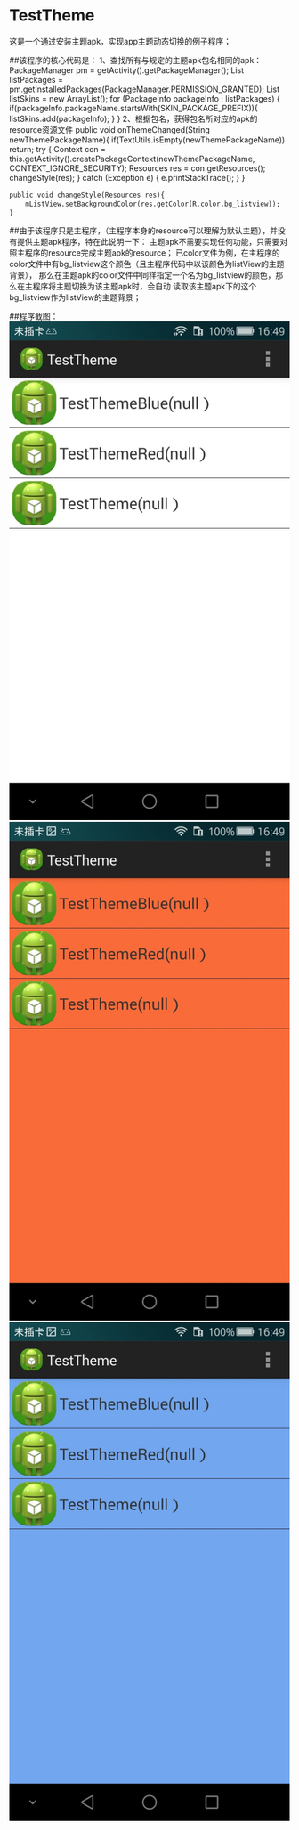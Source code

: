 # TestTheme
这是一个通过安装主题apk，实现app主题动态切换的例子程序；

##该程序的核心代码是：
	1、查找所有与规定的主题apk包名相同的apk：
	PackageManager pm = getActivity().getPackageManager();
				List<PackageInfo> listPackages = pm.getInstalledPackages(PackageManager.PERMISSION_GRANTED);
				List<PackageInfo> listSkins = new ArrayList<PackageInfo>();
				for (PackageInfo packageInfo : listPackages) {
					if(packageInfo.packageName.startsWith(SKIN_PACKAGE_PREFIX)){
						listSkins.add(packageInfo);
					}
				}
	2、根据包名，获得包名所对应的apk的resource资源文件
	public void onThemeChanged(String newThemePackageName){
			if(TextUtils.isEmpty(newThemePackageName)) return;
			try {
				Context con = this.getActivity().createPackageContext(newThemePackageName, CONTEXT_IGNORE_SECURITY);
				Resources res = con.getResources();
				changeStyle(res);
			} catch (Exception e) {
				e.printStackTrace();
			}
		}
		
	public void changeStyle(Resources res){
		mListView.setBackgroundColor(res.getColor(R.color.bg_listview));
	}
	
##由于该程序只是主程序，（主程序本身的resource可以理解为默认主题），并没有提供主题apk程序，特在此说明一下：
	主题apk不需要实现任何功能，只需要对照主程序的resource完成主题apk的resource；
	已color文件为例，在主程序的color文件中有bg_listview这个颜色（且主程序代码中以该颜色为listView的主题背景），
	那么在主题apk的color文件中同样指定一个名为bg_listview的颜色，那么在主程序将主题切换为该主题apk时，会自动
	读取该主题apk下的这个bg_listview作为listView的主题背景；
	
	
##程序截图：
![image1](https://github.com/ZhangSir/TestTheme/blob/master/Screenshot_2015-11-25-16-49-35.jpeg)
![image2](https://github.com/ZhangSir/TestTheme/blob/master/Screenshot_2015-11-25-16-49-44.jpeg)
![image3](https://github.com/ZhangSir/TestTheme/blob/master/Screenshot_2015-11-25-16-49-54.jpeg)
